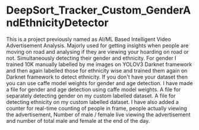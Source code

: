# DeepSort_Tracker_Custom_GenderAndEthnicityDetector
This is a project previously named as AI/ML Based Intelligent Video Advertisement Analysis. Majorly used for getting insights when people 
are moving on road and analysing if they are viewing your hoarding on road or not. Simultaneously detecting their gender and ethnicity. For gender I trained 10K manually labelled by me images on YOLOV3 Darknet framework and then again labelled those for ethnicity wise and trained them again on Darknet framework to detect ethnicity. If you don't have your dataset then you can use caffe  model weights for gender and age detection. I have made a file for gender and age detection using caffe model weights. A file for separately detecting gender on my custom labelled dataset. A file for detecting ethnicity on my custom labelled dataset. I have also added a counter for real-time counting of people in frame, people actually viewing the advertisement, Number of male / female live viewing the advertisement and number of total male and female at the end of the day.
